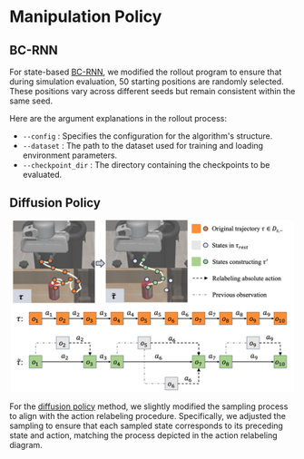 # Manipulation Policy
## BC-RNN
For state-based [BC-RNN](https://github.com/ARISE-Initiative/robomimic), we modified the rollout program to ensure that during simulation evaluation, 50 starting positions are randomly selected. These positions vary across different seeds but remain consistent within the same seed.

Here are the argument explanations in the rollout process:
* `--config` : Specifies the configuration for the algorithm's structure.
* `--dataset` : The path to the dataset used for training and loading environment parameters.
* `--checkpoint_dir` : The directory containing the checkpoints to be evaluated.

## Diffusion Policy

<div style="text-align: center;">
    <img src="../assets/img/action_relabeling.png" alt="xx picture" width="500">
</div>

For the [diffusion policy](https://github.com/real-stanford/diffusion_policy) method, we slightly modified the sampling process to align with the action relabeling procedure. Specifically, we adjusted the sampling to ensure that each sampled state corresponds to its preceding state and action, matching the process depicted in the action relabeling diagram.